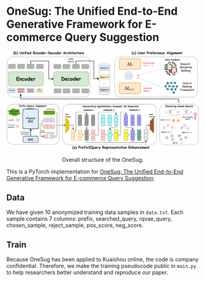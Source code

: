 OneSug: The Unified End-to-End Generative Framework for E-commerce Query Suggestion
====================================


![alt text](model.png)
<p align="center">Overall structure of the OneSug.</p>

This is a PyTorch implementation for [OneSug: The Unified End-to-End Generative Framework for E-commerce Query Suggestion](https://www.arxiv.org/pdf/2506.06913).


Data
----------------------
We have given 10 anonymized training data samples in `data.txt`. Each sample contains 7 columns: prefix, searched_query, rqvae_query, chosen_sample, reject_sample, pos_score, neg_score.

Train
----------------------
Because OneSug has been applied to Kuaishou online, the code is company confidential. Therefore, we make the training pseudocode public in `main.py` to help researchers better understand and reproduce our paper. 
